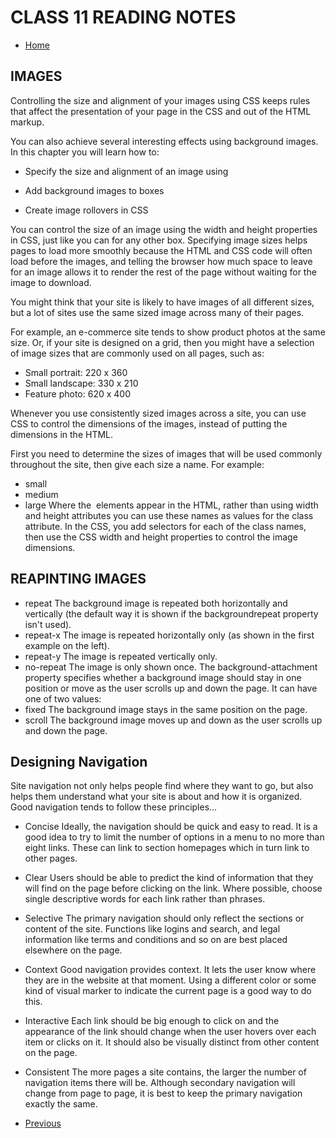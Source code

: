# CLASS 11 READING NOTES

- [Home](https://seidomo.github.io/201-reading-notes/home) 

## IMAGES

Controlling the size and alignment of
your images using CSS keeps rules that
affect the presentation of your page in
the CSS and out of the HTML markup.

You can also achieve several interesting effects using
background images. In this chapter you will learn how to:

- Specify the size and alignment of an image using

- Add background images to boxes

- Create image rollovers in CSS

You can control the size of an
image using the width and
height properties in CSS, just
like you can for any other box.
Specifying image sizes helps
pages to load more smoothly
because the HTML and CSS
code will often load before the
images, and telling the browser
how much space to leave for an
image allows it to render the rest
of the page without waiting for
the image to download.

You might think that your site
is likely to have images of all
different sizes, but a lot of sites
use the same sized image across
many of their pages.

For example, an e-commerce site
tends to show product photos
at the same size. Or, if your site
is designed on a grid, then you
might have a selection of image
sizes that are commonly used on
all pages, such as:

- Small portrait: 220 x 360
- Small landscape: 330 x 210
- Feature photo: 620 x 400

Whenever you use consistently
sized images across a site,
you can use CSS to control
the dimensions of the
images, instead of putting the
dimensions in the HTML.

First you need to determine the
sizes of images that will be used
commonly throughout the site,
then give each size a name.
For example:
- small
- medium
- large
Where the <img> elements
appear in the HTML, rather
than using width and height
attributes you can use these
names as values for the class
attribute.
In the CSS, you add selectors for
each of the class names, then
use the CSS width and height
properties to control the image
dimensions.

## REAPINTING IMAGES

- repeat
The background image is
repeated both horizontally and
vertically (the default way it
is shown if the backgroundrepeat property isn't used).
- repeat-x
The image is repeated
horizontally only (as shown in
the first example on the left).
- repeat-y
The image is repeated vertically
only.
- no-repeat
The image is only shown once.
The background-attachment
property specifies whether a
background image should stay in
one position or move as the user
scrolls up and down the page. It
can have one of two values:
- fixed
The background image stays in
the same position on the page.
- scroll
The background image moves
up and down as the user scrolls
up and down the page.

## Designing Navigation

Site navigation not only helps people find where they want to go, but also
helps them understand what your site is about and how it is organized.
Good navigation tends to follow these principles...

- Concise
Ideally, the navigation should
be quick and easy to read. It is
a good idea to try to limit the
number of options in a menu to
no more than eight links. These
can link to section homepages
which in turn link to other pages.

- Clear
Users should be able to predict
the kind of information that
they will find on the page
before clicking on the link.
Where possible, choose single
descriptive words for each link
rather than phrases.

- Selective
The primary navigation should
only reflect the sections or
content of the site. Functions
like logins and search, and legal
information like terms and
conditions and so on are best
placed elsewhere on the page.

- Context
Good navigation provides
context. It lets the user know
where they are in the website at
that moment. Using a different
color or some kind of visual
marker to indicate the current
page is a good way to do this.

- Interactive
Each link should be big enough
to click on and the appearance
of the link should change when
the user hovers over each item
or clicks on it. It should also
be visually distinct from other
content on the page.

- Consistent
The more pages a site contains,
the larger the number of
navigation items there will be.
Although secondary navigation
will change from page to page,
it is best to keep the primary
navigation exactly the same.



- [Previous](https://seidomo.github.io/201-reading-notes/class10) 
